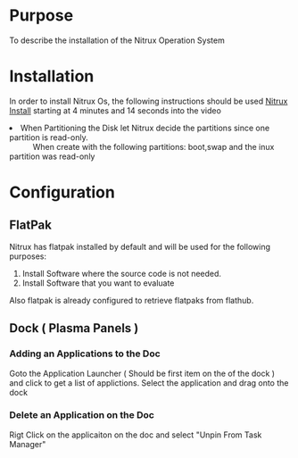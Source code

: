 # Purpose 
To describe the installation of the Nitrux Operation System

# Installation
In order to install Nitrux Os, the following instructions should be used [Nitrux Install](https://www.youtube.com/watch?v=pGgzSSSfCGo&t=337s) starting at 4 minutes and 14 seconds into the video
&emsp;&emsp;<li>When Partitioning the Disk let Nitrux decide the partitions since one partition is read-only.</li>
&emsp;&emsp;&emsp;When create with the following partitions: boot,swap and the inux partition was read-only

# Configuration
## FlatPak
Nitrux has flatpak installed by default and will be used for the following purposes:
<ol>
<li>Install Software where the source code is not needed.</li>
<li>Install Software that you want to evaluate</li>
</ol>

Also flatpak is already configured to retrieve flatpaks from flathub.

## Dock ( Plasma Panels )
### Adding an Applications to the Doc
Goto the Application Launcher ( Should be first item on the of the dock ) and click to get a list of applictions.  Select the application and drag onto the dock
### Delete an Application on the Doc
Rigt Click on the applicaiton on the doc and select "Unpin From Task Manager"
